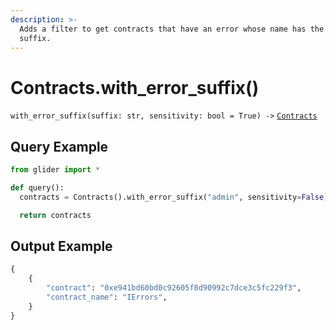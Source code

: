 ```yaml
---
description: >-
  Adds a filter to get contracts that have an error whose name has the given
  suffix.
---
```


# Contracts.with\_error\_suffix()

`with_error_suffix(suffix: str, sensitivity: bool = True) ->` [`Contracts`](./)

## Query Example

```python
from glider import *

def query():
  contracts = Contracts().with_error_suffix("admin", sensitivity=False).exec(1)

  return contracts
```

## Output Example

```python
{
    {
        "contract": "0xe941bd60bd0c92605f8d90992c7dce3c5fc229f3",
        "contract_name": "IErrors",
    }
}
```
